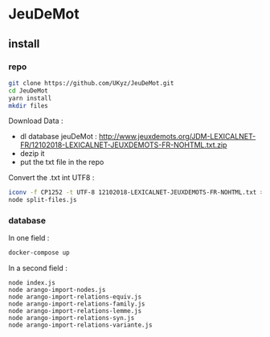 # JeuDeMot

## install

### repo

```bash
git clone https://github.com/UKyz/JeuDeMot.git
cd JeuDeMot
yarn install
mkdir files
```

Download Data :

* dl database jeuDeMot : http://www.jeuxdemots.org/JDM-LEXICALNET-FR/12102018-LEXICALNET-JEUXDEMOTS-FR-NOHTML.txt.zip
* dezip it
* put the txt file in the repo

Convert the .txt int UTF8 : 
```bash
iconv -f CP1252 -t UTF-8 12102018-LEXICALNET-JEUXDEMOTS-FR-NOHTML.txt > jeu-de-mot.txt
node split-files.js
```

### database

In one field :
```bash
docker-compose up
```

In a second field :
```
node index.js
node arango-import-nodes.js
node arango-import-relations-equiv.js
node arango-import-relations-family.js
node arango-import-relations-lemme.js
node arango-import-relations-syn.js
node arango-import-relations-variante.js
```


